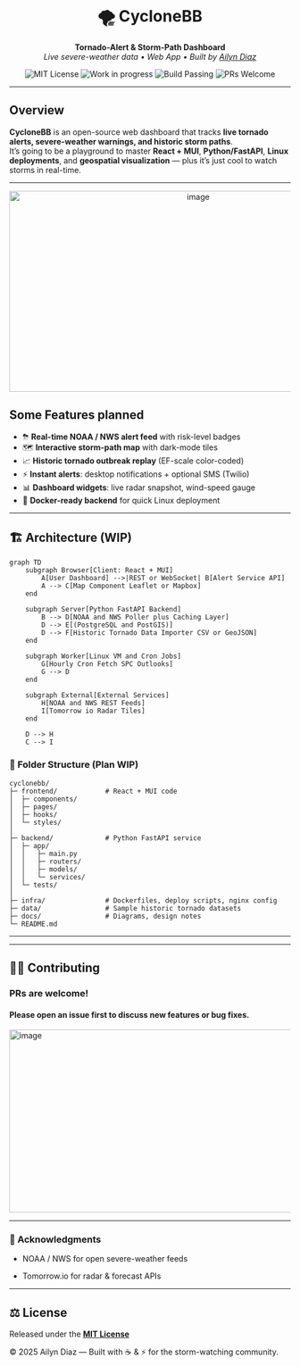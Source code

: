 <!-- Header -->
<h1 align="center">🌪️ CycloneBB</h1>


<p align="center">
  <strong>Tornado-Alert & Storm-Path Dashboard</strong><br/>
  <em>Live severe-weather data • Web App • Built by <a href="https://github.com/ailynux">Ailyn Diaz</a></em>
</p>

<p align="center">
  <img src="https://img.shields.io/badge/license-MIT-blue.svg" alt="MIT License"/>
  <img src="https://img.shields.io/badge/status-WIP-yellow.svg" alt="Work in progress"/>
  <img src="https://img.shields.io/badge/build-passing-brightgreen.svg" alt="Build Passing"/>
  <img src="https://img.shields.io/badge/PRs-welcome-purple.svg" alt="PRs Welcome"/>
</p>

---

## Overview
**CycloneBB** is an open-source web dashboard that tracks **live tornado alerts, severe-weather warnings, and historic storm paths**.  
It’s going to be a playground to master **React + MUI**, **Python/FastAPI**, **Linux deployments**, and **geospatial visualization** — plus it’s just cool to watch storms in real-time.

---

<!-- NOTE: This is a stock placeholder image. Will probably use CycloneBB screenshot later but this one is silly enough for now. -->

<p align="center">
<img width="661" height="360" alt="image" src="https://github.com/user-attachments/assets/f236d03b-e6d0-4902-a46f-6eb095179fa9" />
</p>

## Some Features planned
- ⛈ **Real-time NOAA / NWS alert feed** with risk-level badges  
- 🗺 **Interactive storm-path map** with dark-mode tiles  
- 📈 **Historic tornado outbreak replay** (EF-scale color-coded)  
- ⚡ **Instant alerts**: desktop notifications + optional SMS (Twilio)  
- 📊 **Dashboard widgets**: live radar snapshot, wind-speed gauge  
- 🐳 **Docker-ready backend** for quick Linux deployment  

---

## 🏗️ Architecture (WIP)

```mermaid
graph TD
    subgraph Browser[Client: React + MUI]
        A[User Dashboard] -->|REST or WebSocket| B[Alert Service API]
        A --> C[Map Component Leaflet or Mapbox]
    end

    subgraph Server[Python FastAPI Backend]
        B --> D[NOAA and NWS Poller plus Caching Layer]
        D --> E[(PostgreSQL and PostGIS)]
        D --> F[Historic Tornado Data Importer CSV or GeoJSON]
    end

    subgraph Worker[Linux VM and Cron Jobs]
        G[Hourly Cron Fetch SPC Outlooks]
        G --> D
    end

    subgraph External[External Services]
        H[NOAA and NWS REST Feeds]
        I[Tomorrow io Radar Tiles]
    end

    D --> H
    C --> I

```

### 📂 Folder Structure (Plan WIP)
```
cyclonebb/
├─ frontend/            # React + MUI code
│  ├─ components/
│  ├─ pages/
│  ├─ hooks/
│  └─ styles/
│
├─ backend/             # Python FastAPI service
│  ├─ app/
│  │   ├─ main.py
│  │   ├─ routers/
│  │   ├─ models/
│  │   └─ services/
│  └─ tests/
│
├─ infra/               # Dockerfiles, deploy scripts, nginx config
├─ data/                # Sample historic tornado datasets
├─ docs/                # Diagrams, design notes
└─ README.md
```

---


---

## 🧑‍💻 Contributing
### PRs are welcome!  
#### Please open an issue first to discuss new features or bug fixes.
<img width="584" height="328" alt="image" src="https://github.com/user-attachments/assets/2f6e5b1b-7e64-4db7-aa19-ffb2d22868b7" />


---

### 🌟 Acknowledgments

- NOAA / NWS for open severe-weather feeds

- Tomorrow.io for radar & forecast APIs

---

## ⚖️ License
Released under the **[MIT License](LICENSE)**  



© 2025 Ailyn Diaz — Built with ☕ & ⚡ for the storm-watching community.


